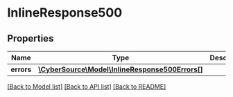 # InlineResponse500

## Properties
Name | Type | Description | Notes
------------ | ------------- | ------------- | -------------
**errors** | [**\CyberSource\Model\InlineResponse500Errors[]**](InlineResponse500Errors.md) |  | [optional] 

[[Back to Model list]](../README.md#documentation-for-models) [[Back to API list]](../README.md#documentation-for-api-endpoints) [[Back to README]](../README.md)


